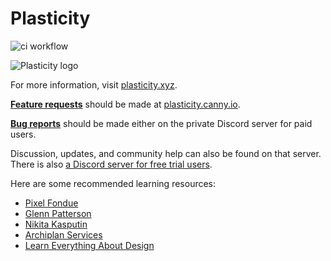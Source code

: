 # Plasticity
![ci workflow](https://github.com/nkallen/plasticity/actions/workflows/ci.yml/badge.svg) 

![Plasticity logo](https://www.plasticity.xyz/_next/image?url=%2F_next%2Fstatic%2Fmedia%2Ficon_256x256.09a58ec3.png&w=256&q=75)

For more information, visit [plasticity.xyz](https://plasticity.xyz/).

<ins>**Feature requests**</ins> should be made at [plasticity.canny.io](https://plasticity.canny.io/).

<ins>**Bug reports**</ins> should be made either on the private Discord server for paid users.

Discussion, updates, and community help can also be found on that server. There is also [a Discord server for free trial users](https://discord.gg/ytGV7EwY).

Here are some recommended learning resources:
- [Pixel Fondue](https://www.youtube.com/playlist?list=PLv8HciXoFYX-VGc-zqYQNLaWl8PuwIelI)
- [Glenn Patterson](https://www.youtube.com/playlist?list=PLnJebV8AnDVqd0EMXna2IpXPQauDhGq6L)
- [Nikita Kasputin](https://www.youtube.com/playlist?list=PLvK4Eudxj5BP2lTedstE-egEzNUZIjTaN)
- [Archiplan Services](https://www.youtube.com/playlist?list=PLmThF8GeBiDb9U0iMIx4lHZWHTnXj39TK)
- [Learn Everything About Design](https://www.youtube.com/playlist?list=PLBDfGh8A8kXXZx0FUCg05qIbts5zbeRT9)

